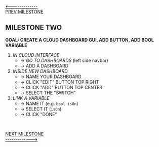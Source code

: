 
[<-------------](./1-MILESTONE.md)\
[PREV MILESTONE](./1-MILESTONE.md)

## MILESTONE TWO
**GOAL: CREATE A CLOUD DASHBOARD GUI, ADD BUTTON, ADD BOOL VARIABLE** 

1. *IN CLOUD INTERFACE*
	- -> *GO TO DASHBOARDS* (left side navbar)
	- -> ADD A DASHBOARD
2. *INSIDE NEW DASHBOARD*
	- -> NAME YOUR DASHBOARD
	- -> CLICK "EDIT" BUTTON TOP RIGHT
	- -> CLICK "ADD" BUTTON TOP CENTER
	- -> SELECT THE "SWITCH"
3. *LINK A VARIABLE*
	- -> NAME IT (e.g. `bool isOn`)
	- -> SELECT IT (`isOn`)
	- -> CLICK "DONE"

<br>

[NEXT MILESTONE](./3-MILESTONE.md)\
[------------->](./3-MILESTONE.md)
